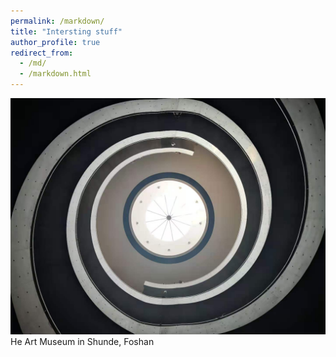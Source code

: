 ```yaml
---
permalink: /markdown/
title: "Intersting stuff"
author_profile: true
redirect_from: 
  - /md/
  - /markdown.html
---
```

![](../images/he.jpg)
He Art Museum in Shunde, Foshan
